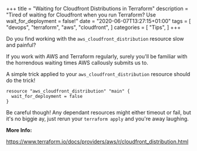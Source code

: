 +++
title = "Waiting for Cloudfront Distributions in Terraform"
description = "Tired of waiting for Cloudfront when you run Terraform? Use wait_for_deployment = false!"
date = "2020-06-07T13:27:15+01:00"
tags = [
  "devops",
  "terraform",
  "aws",
  "cloudfront",
]
categories = [
  "Tips",
]
+++

Do you find working with the `aws_cloudfront_distribution` resource slow and painful?

If you work with AWS and Terraform regularly, surely you'll be familiar with the horrendous waiting times AWS callously submits us to.

A simple trick applied to your `aws_cloudfront_distribution` resource should do the trick!

```hcl
resource "aws_cloudfront_distribution" "main" {
  wait_for_deployment = false
}
```

Be careful though!
Any dependant resources might either timeout or fail, but it's no biggie ay, just rerun your `terraform apply` and you're away laughing.

__More Info:__

https://www.terraform.io/docs/providers/aws/r/cloudfront_distribution.html
